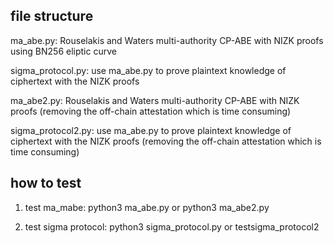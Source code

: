 ## file structure
ma_abe.py: Rouselakis and Waters multi-authority CP-ABE with NIZK proofs using BN256 eliptic curve

sigma_protocol.py: use ma_abe.py to prove plaintext knowledge of ciphertext with the NIZK proofs

ma_abe2.py: Rouselakis and Waters multi-authority CP-ABE with NIZK proofs (removing the off-chain attestation which is time consuming)

sigma_protocol2.py: use ma_abe.py to prove plaintext knowledge of ciphertext with the NIZK proofs (removing the off-chain attestation which is time consuming)

## how to test
1. test ma_mabe: python3 ma_abe.py or python3 ma_abe2.py

2. test sigma protocol: python3 sigma_protocol.py or testsigma_protocol2

